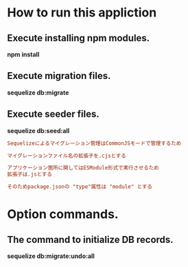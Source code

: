 # How to run this appliction

## Execute installing npm modules.
**npm install**

## Execute migration files.
**sequelize db:migrate**

## Execute seeder files.
**sequelize db:seed:all**

```ini
Sequelizeによるマイグレーション管理はCommonJSモードで管理するため

マイグレーションファイル名の拡張子を.cjsとする

アプリケーション箇所に関してはESModule形式で実行させるため
拡張子は.jsとする

そのためpackage.jsonの "type"属性は "module" とする
```



# Option commands.
## The command to initialize DB records.
**sequelize db:migrate:undo:all**
